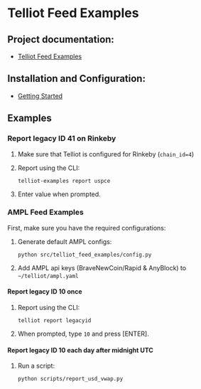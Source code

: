 # Telliot Feed Examples

## Project documentation:

- [Telliot Feed Examples](https://tellor-io.github.io/telliot-feed-examples/)

## Installation and Configuration:

- [Getting Started](https://tellor-io.github.io/telliot-feed-examples/getting-started/)

## Examples

### Report legacy ID 41 on Rinkeby

1. Make sure that Telliot is configured for Rinkeby (`chain_id=4`)

2. Report using the CLI:
   ```
   telliot-examples report uspce
   ```
3. Enter value when prompted.

### AMPL Feed Examples

First, make sure you have the required configurations:

1. Generate default AMPL configs:
    ```
    python src/telliot_feed_examples/config.py
    ```
2. Add AMPL api keys (BraveNewCoin/Rapid & AnyBlock) to `~/telliot/ampl.yaml`

#### Report legacy ID 10 once

1. Report using the CLI:
    ```
    telliot report legacyid
    ```
2. When prompted, type `10` and press [ENTER].

#### Report legacy ID 10 each day after midnight UTC

1. Run a script:
    ```
    python scripts/report_usd_vwap.py
    ```

